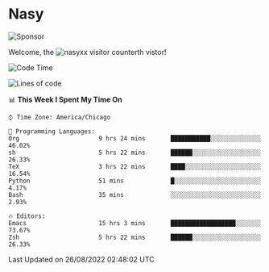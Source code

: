 # Nasy

<!--
<p align="center">
<img height="200" src="https://github-readme-stats.vercel.app/api?username=nasyxx&count_private=true&show_icons=true&theme=dracula&include_all_commits=true"/>
<img height="200" src="https://github-readme-stats.vercel.app/api/top-langs/?username=nasyxx&theme=dracula&hide=html,jupyter+notebook&count_private=true&show_icons=true"/>
</p>

  
----------------
-->

![Sponsor](https://img.shields.io/static/v1.svg?label=Sponsor&message=%E2%9D%A4&logo=GitHub&style=flat&color=pink)
 
Welcome, the ![nasyxx visitor counter](https://count.getloli.com/get/@nasyxx?theme=rule34)th vistor!
 
<!--START_SECTION:waka-->
![Code Time](http://img.shields.io/badge/Code%20Time-2%2C576%20hrs%2056%20mins-blue)

![Lines of code](https://img.shields.io/badge/From%20Hello%20World%20I%27ve%20Written-5%20Million%20lines%20of%20code-blue)

📊 **This Week I Spent My Time On** 

```text
⌚︎ Time Zone: America/Chicago

💬 Programming Languages: 
Org                      9 hrs 24 mins       ███████████░░░░░░░░░░░░░░   46.02% 
sh                       5 hrs 22 mins       ██████░░░░░░░░░░░░░░░░░░░   26.33% 
TeX                      3 hrs 22 mins       ████░░░░░░░░░░░░░░░░░░░░░   16.54% 
Python                   51 mins             █░░░░░░░░░░░░░░░░░░░░░░░░   4.17% 
Bash                     35 mins             ░░░░░░░░░░░░░░░░░░░░░░░░░   2.93%

🔥 Editors: 
Emacs                    15 hrs 3 mins       ██████████████████░░░░░░░   73.67% 
Zsh                      5 hrs 22 mins       ██████░░░░░░░░░░░░░░░░░░░   26.33%

```


 Last Updated on 26/08/2022 02:48:02 UTC
<!--END_SECTION:waka-->

<!-- ![visitors](https://visitor-badge.laobi.icu/badge?page_id=nasyxx.nasyxx) -->
